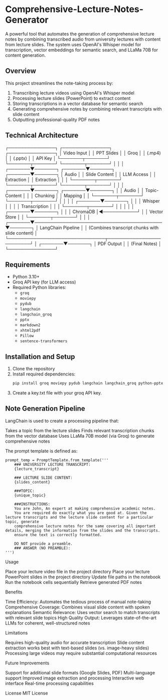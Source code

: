 # Comprehensive-Lecture-Notes-Generator

A powerful tool that automates the generation of comprehensive lecture notes by combining transcribed audio from university lectures with content from lecture slides. The system uses OpenAI's Whisper model for transcription, vector embeddings for semantic search, and LLaMa 70B for content generation.

## Overview

This project streamlines the note-taking process by:

1. Transcribing lecture videos using OpenAI's Whisper model
2. Processing lecture slides (PowerPoint) to extract content
3. Storing transcriptions in a vector database for semantic search
4. Generating comprehensive notes by combining relevant transcripts with slide content
5. Outputting professional-quality PDF notes

## Technical Architecture

┌───────────────┐    ┌───────────────┐    ┌───────────────┐
│  Video Input  │    │  PPT Slides   │    │     Groq      │
│    (.mp4)     │    │    (.pptx)    │    │    API Key    │
└───────┬───────┘    └───────┬───────┘    └───────┬───────┘
        │                    │                    │
┌───────▼───────┐    ┌───────▼───────┐    ┌───────▼───────┐
│ Audio         │    │ Slide Content │    │  LLM Access   │
│ Extraction    │    │ Extraction    │    │               │
└───────┬───────┘    └───────┬───────┘    └───────┬───────┘
        │                    │                    │
┌───────▼───────┐    ┌───────▼───────┐            │
│ Audio         │    │ Topic-Content │            │
│ Chunking      │    │ Mapping       │            │
└───────┬───────┘    └───────┬───────┘            │
        │                    │                    │
┌───────▼───────┐            │                    │
│ Whisper       │            │                    │
│ Transcription │            │                    │
└───────┬───────┘            │                    │
        │                    │                    │
┌───────▼───────┐            │                    │
│ ChromaDB      │◄───────────┘                    │
│ Vector Store  │                                 │
└───────┬───────┘                                 │
        │                                         │
┌───────▼─────────────────────────────────────────▼───────┐
│                   LangChain Pipeline                     │
│     (Combines transcript chunks with slide content)      │
└───────────────────────────────┬─────────────────────────┘
                                │
                        ┌───────▼───────┐
                        │  PDF Output   │
                        │ (Final Notes) │
                        └───────────────┘


## Requirements

- Python 3.10+
- Groq API key (for LLM access)
- Required Python libraries:
  - `groq`
  - `moviepy`
  - `pydub`
  - `langchain`
  - `langchain_groq`
  - `pptx`
  - `markdown2`
  - `xhtml2pdf`
  - `Pillow`
  - `sentence-transformers`

## Installation and Setup

1. Clone the repository
2. Install required dependencies:
   ```bash
   pip install groq moviepy pydub langchain langchain_groq python-pptx markdown2 xhtml2pdf pillow sentence-transformers

3. Create a key.txt file with your groq API key.

## Note Generation Pipeline
LangChain is used to create a processing pipeline that:

Takes a topic from the lecture slides
Finds relevant transcription chunks from the vector database
Uses LLaMa 70B model (via Groq) to generate comprehensive notes

The prompt template is defined as: 
```
prompt_temp = PromptTemplate.from_template('''
    ### UNIVERSITY LECTURE TRANSCRIPT:
    {lecture_transcript}

    ### LECTURE SLIDE CONTENT:
    {slides_content}

    ###TOPIC:
    {unique_topic}

    ###INSTRUCTIONS:
    You are John, An expert at making comprehensive academic notes. 
    You are required do exactly what you are good at. Given the lecture transcripts and the lecture slide content for a particular topic, generate
    comprehensive lecture notes for the same covering all important details, merging the information from the slides and the transcripts.
    ensure the text is correctly formatted.

    DO NOT provide a preamble.
    ### ANSWER (NO PREAMBLE):
''')
```

Usage

Place your lecture video file in the project directory
Place your lecture PowerPoint slides in the project directory
Update file paths in the notebook
Run the notebook cells sequentially
Retrieve generated PDF notes

Benefits

Time Efficiency: Automates the tedious process of manual note-taking
Comprehensive Coverage: Combines visual slide content with spoken explanations
Semantic Relevance: Uses vector search to match transcripts with relevant slide topics
High Quality Output: Leverages state-of-the-art LLMs for coherent, well-structured notes

Limitations

Requires high-quality audio for accurate transcription
Slide content extraction works best with text-based slides (vs. image-heavy slides)
Processing large videos may require substantial computational resources

Future Improvements

Support for additional slide formats (Google Slides, PDF)
Multi-language support
Improved image extraction and processing
Interactive web interface
Real-time processing capabilities

License
MIT License
